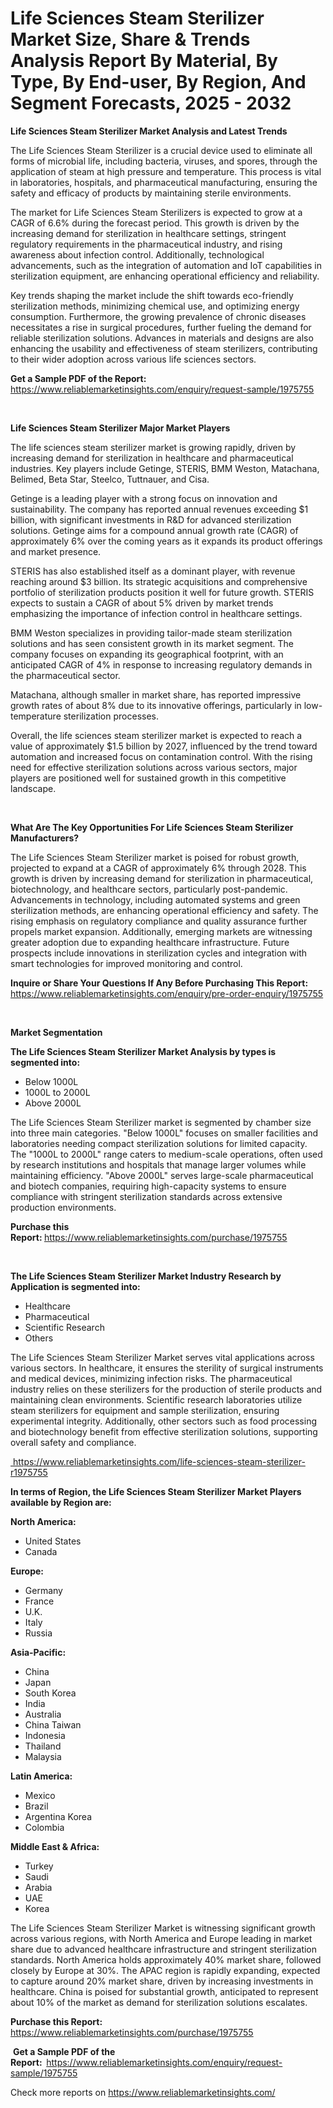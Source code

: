 <p><h1>Life Sciences Steam Sterilizer Market Size, Share & Trends Analysis Report By Material, By Type, By End-user, By Region, And Segment Forecasts, 2025 - 2032</h1></p><p><strong>Life Sciences Steam Sterilizer Market Analysis and Latest Trends</strong></p>
<p><p>The Life Sciences Steam Sterilizer is a crucial device used to eliminate all forms of microbial life, including bacteria, viruses, and spores, through the application of steam at high pressure and temperature. This process is vital in laboratories, hospitals, and pharmaceutical manufacturing, ensuring the safety and efficacy of products by maintaining sterile environments.</p><p>The market for Life Sciences Steam Sterilizers is expected to grow at a CAGR of 6.6% during the forecast period. This growth is driven by the increasing demand for sterilization in healthcare settings, stringent regulatory requirements in the pharmaceutical industry, and rising awareness about infection control. Additionally, technological advancements, such as the integration of automation and IoT capabilities in sterilization equipment, are enhancing operational efficiency and reliability.</p><p>Key trends shaping the market include the shift towards eco-friendly sterilization methods, minimizing chemical use, and optimizing energy consumption. Furthermore, the growing prevalence of chronic diseases necessitates a rise in surgical procedures, further fueling the demand for reliable sterilization solutions. Advances in materials and designs are also enhancing the usability and effectiveness of steam sterilizers, contributing to their wider adoption across various life sciences sectors.</p></p>
<p><strong>Get a Sample PDF of the Report:&nbsp;</strong> <a href="https://www.reliablemarketinsights.com/enquiry/request-sample/1975755?utm_campaign=2214&utm_medium=2&utm_source=Github&utm_content=ia&utm_term=02032025&utm_id=life-sciences-steam-sterilizer">https://www.reliablemarketinsights.com/enquiry/request-sample/1975755</a></p>
<p>&nbsp;</p>
<p><strong>Life Sciences Steam Sterilizer Major Market Players</strong></p>
<p><p>The life sciences steam sterilizer market is growing rapidly, driven by increasing demand for sterilization in healthcare and pharmaceutical industries. Key players include Getinge, STERIS, BMM Weston, Matachana, Belimed, Beta Star, Steelco, Tuttnauer, and Cisa.</p><p>Getinge is a leading player with a strong focus on innovation and sustainability. The company has reported annual revenues exceeding $1 billion, with significant investments in R&D for advanced sterilization solutions. Getinge aims for a compound annual growth rate (CAGR) of approximately 6% over the coming years as it expands its product offerings and market presence.</p><p>STERIS has also established itself as a dominant player, with revenue reaching around $3 billion. Its strategic acquisitions and comprehensive portfolio of sterilization products position it well for future growth. STERIS expects to sustain a CAGR of about 5% driven by market trends emphasizing the importance of infection control in healthcare settings.</p><p>BMM Weston specializes in providing tailor-made steam sterilization solutions and has seen consistent growth in its market segment. The company focuses on expanding its geographical footprint, with an anticipated CAGR of 4% in response to increasing regulatory demands in the pharmaceutical sector.</p><p>Matachana, although smaller in market share, has reported impressive growth rates of about 8% due to its innovative offerings, particularly in low-temperature sterilization processes. </p><p>Overall, the life sciences steam sterilizer market is expected to reach a value of approximately $1.5 billion by 2027, influenced by the trend toward automation and increased focus on contamination control. With the rising need for effective sterilization solutions across various sectors, major players are positioned well for sustained growth in this competitive landscape.</p></p>
<p>&nbsp;</p>
<p><strong>What Are The Key Opportunities For Life Sciences Steam Sterilizer Manufacturers?</strong></p>
<p><p>The Life Sciences Steam Sterilizer market is poised for robust growth, projected to expand at a CAGR of approximately 6% through 2028. This growth is driven by increasing demand for sterilization in pharmaceutical, biotechnology, and healthcare sectors, particularly post-pandemic. Advancements in technology, including automated systems and green sterilization methods, are enhancing operational efficiency and safety. The rising emphasis on regulatory compliance and quality assurance further propels market expansion. Additionally, emerging markets are witnessing greater adoption due to expanding healthcare infrastructure. Future prospects include innovations in sterilization cycles and integration with smart technologies for improved monitoring and control.</p></p>
<p><strong>Inquire or Share Your Questions If Any Before Purchasing This Report:</strong> <a href="https://www.reliablemarketinsights.com/enquiry/pre-order-enquiry/1975755?utm_campaign=2214&utm_medium=2&utm_source=Github&utm_content=ia&utm_term=02032025&utm_id=life-sciences-steam-sterilizer">https://www.reliablemarketinsights.com/enquiry/pre-order-enquiry/1975755</a></p>
<p>&nbsp;</p>
<p><strong>Market Segmentation</strong></p>
<p><strong>The Life Sciences Steam Sterilizer Market Analysis by types is segmented into:</strong></p>
<p><ul><li>Below 1000L</li><li>1000L to 2000L</li><li>Above 2000L</li></ul></p>
<p><p>The Life Sciences Steam Sterilizer market is segmented by chamber size into three main categories. "Below 1000L" focuses on smaller facilities and laboratories needing compact sterilization solutions for limited capacity. The "1000L to 2000L" range caters to medium-scale operations, often used by research institutions and hospitals that manage larger volumes while maintaining efficiency. "Above 2000L" serves large-scale pharmaceutical and biotech companies, requiring high-capacity systems to ensure compliance with stringent sterilization standards across extensive production environments.</p></p>
<p><strong>Purchase this Report:&nbsp;</strong><a href="https://www.reliablemarketinsights.com/purchase/1975755?utm_campaign=2214&utm_medium=2&utm_source=Github&utm_content=ia&utm_term=02032025&utm_id=life-sciences-steam-sterilizer">https://www.reliablemarketinsights.com/purchase/1975755</a></p>
<p>&nbsp;</p>
<p><strong>The Life Sciences Steam Sterilizer Market Industry Research by Application is segmented into:</strong></p>
<p><ul><li>Healthcare</li><li>Pharmaceutical</li><li>Scientific Research</li><li>Others</li></ul></p>
<p><p>The Life Sciences Steam Sterilizer Market serves vital applications across various sectors. In healthcare, it ensures the sterility of surgical instruments and medical devices, minimizing infection risks. The pharmaceutical industry relies on these sterilizers for the production of sterile products and maintaining clean environments. Scientific research laboratories utilize steam sterilizers for equipment and sample sterilization, ensuring experimental integrity. Additionally, other sectors such as food processing and biotechnology benefit from effective sterilization solutions, supporting overall safety and compliance.</p></p>
<p><a href="https://www.reliablemarketinsights.com/life-sciences-steam-sterilizer-r1975755?utm_campaign=2214&utm_medium=2&utm_source=Github&utm_content=ia&utm_term=02032025&utm_id=life-sciences-steam-sterilizer">&nbsp;https://www.reliablemarketinsights.com/life-sciences-steam-sterilizer-r1975755</a></p>
<p><strong>In terms of Region, the Life Sciences Steam Sterilizer Market Players available by Region are:</strong></p>
<p>
    <p> <strong> North America: </strong>
        <ul>
            <li>United States</li>
            <li>Canada</li>
        </ul>
        </p> 
    <p> <strong> Europe: </strong>
        <ul>
            <li>Germany</li>
            <li>France</li>
            <li>U.K.</li>
            <li>Italy</li>
            <li>Russia</li>
        </ul>
        </p> 
    <p> <strong> Asia-Pacific: </strong>
        <ul>
            <li>China</li>
            <li>Japan</li>
            <li>South Korea</li>
            <li>India</li>
            <li>Australia</li>
            <li>China Taiwan</li>
            <li>Indonesia</li>
            <li>Thailand</li>
            <li>Malaysia</li>
        </ul>
        </p> 
    <p> <strong> Latin America: </strong>
        <ul>
            <li>Mexico</li>
            <li>Brazil</li>
            <li>Argentina Korea</li>
            <li>Colombia</li>
        </ul>
        </p> 
    <p> <strong> Middle East & Africa: </strong>
        <ul>
            <li>Turkey</li>
            <li>Saudi</li>
            <li>Arabia</li>
            <li>UAE</li>
            <li>Korea</li>
        </ul>
    </p>
    </p>
<p><p>The Life Sciences Steam Sterilizer Market is witnessing significant growth across various regions, with North America and Europe leading in market share due to advanced healthcare infrastructure and stringent sterilization standards. North America holds approximately 40% market share, followed closely by Europe at 30%. The APAC region is rapidly expanding, expected to capture around 20% market share, driven by increasing investments in healthcare. China is poised for substantial growth, anticipated to represent about 10% of the market as demand for sterilization solutions escalates.</p></p>
<p><strong>Purchase this Report: </strong><a href="https://www.reliablemarketinsights.com/purchase/1975755?utm_campaign=2214&utm_medium=2&utm_source=Github&utm_content=ia&utm_term=02032025&utm_id=life-sciences-steam-sterilizer">https://www.reliablemarketinsights.com/purchase/1975755</a></p>
<p>&nbsp;<strong>Get a Sample PDF of the Report:&nbsp;&nbsp;</strong><a href="https://www.reliablemarketinsights.com/enquiry/request-sample/1975755?utm_campaign=2214&utm_medium=2&utm_source=Github&utm_content=ia&utm_term=02032025&utm_id=life-sciences-steam-sterilizer">https://www.reliablemarketinsights.com/enquiry/request-sample/1975755</a></p>
<p><strong></strong></p>
<p>Check more reports on <a href="https://www.reliablemarketinsights.com/?utm_campaign=2214&utm_medium=2&utm_source=Github&utm_content=ia&utm_term=02032025&utm_id=life-sciences-steam-sterilizer">https://www.reliablemarketinsights.com/</a></p>